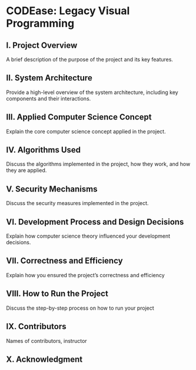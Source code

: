 # CODEase: Legacy Visual Programming

## I. Project Overview
A brief description of the purpose of the project and its key features.

## II. System Architecture
Provide a high-level overview of the system architecture, including key components and their interactions.

## III. Applied Computer Science Concept
Explain the core computer science concept applied in the project.

## IV. Algorithms Used
Discuss the algorithms implemented in the project, how they work, and how they are applied.

## V. Security Mechanisms
Discuss the security measures implemented in the project.

## VI. Development Process and Design Decisions
Explain how computer science theory influenced your development decisions.

## VII. Correctness and Efficiency
Explain how you ensured the project’s correctness and efficiency

## VIII. How to Run the Project
Discuss the step-by-step process on how to run your project

## IX. Contributors
Names of contributors, instructor

## X. Acknowledgment
